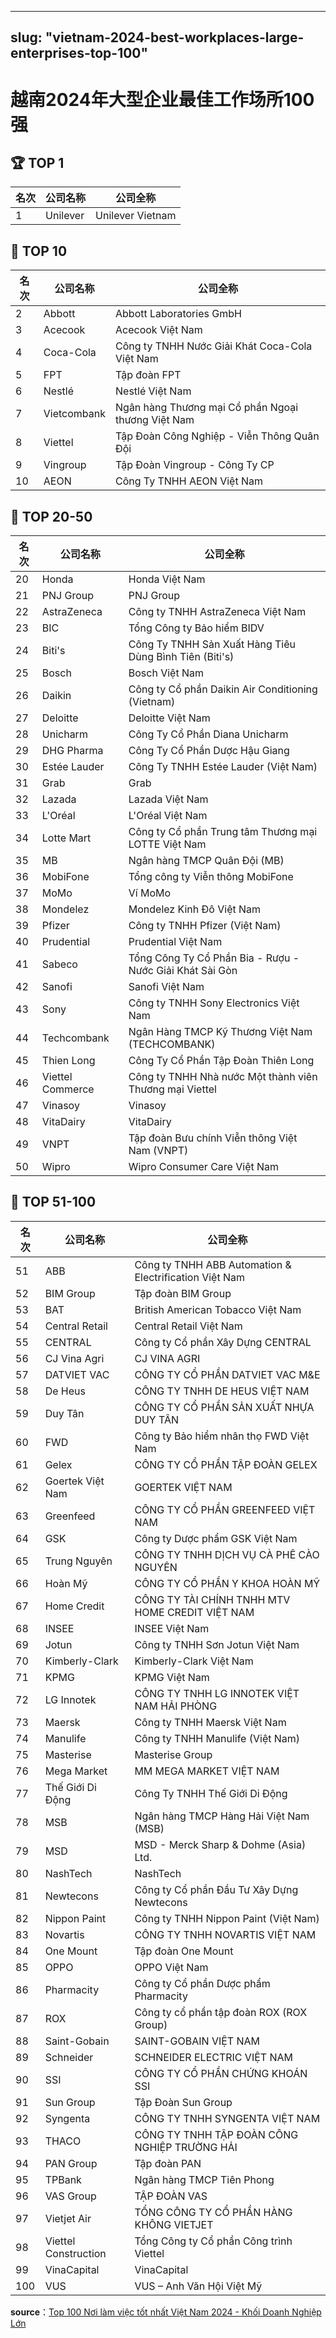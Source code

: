 
---
slug: "vietnam-2024-best-workplaces-large-enterprises-top-100"
---

# 越南2024年大型企业最佳工作场所100强

## 🏆 TOP 1 

| 名次 | 公司名称 | 公司全称 |
|------|----------|----------|
| 1 | Unilever | Unilever Vietnam |

## 🥇 TOP 10 

| 名次 | 公司名称 | 公司全称 |
|------|----------|----------|
| 2 | Abbott | Abbott Laboratories GmbH |
| 3 | Acecook | Acecook Việt Nam |
| 4 | Coca-Cola | Công ty TNHH Nước Giải Khát Coca-Cola Việt Nam |
| 5 | FPT | Tập đoàn FPT |
| 6 | Nestlé | Nestlé Việt Nam |
| 7 | Vietcombank | Ngân hàng Thương mại Cổ phần Ngoại thương Việt Nam |
| 8 | Viettel | Tập Đoàn Công Nghiệp - Viễn Thông Quân Đội |
| 9 | Vingroup | Tập Đoàn Vingroup - Công Ty CP |
| 10 | AEON | Công Ty TNHH AEON Việt Nam |

## 🥈 TOP 20-50 

| 名次 | 公司名称 | 公司全称 |
|------|----------|----------|
| 20 | Honda | Honda Việt Nam |
| 21 | PNJ Group | PNJ Group |
| 22 | AstraZeneca | Công ty TNHH AstraZeneca Việt Nam |
| 23 | BIC | Tổng Công ty Bảo hiểm BIDV |
| 24 | Biti's | Công Ty TNHH Sản Xuất Hàng Tiêu Dùng Bình Tiên (Biti's) |
| 25 | Bosch | Bosch Việt Nam |
| 26 | Daikin | Công ty Cổ phần Daikin Air Conditioning (Vietnam) |
| 27 | Deloitte | Deloitte Việt Nam |
| 28 | Unicharm | Công Ty Cổ Phần Diana Unicharm |
| 29 | DHG Pharma | Công Ty Cổ Phần Dược Hậu Giang |
| 30 | Estée Lauder | Công Ty TNHH Estée Lauder (Việt Nam) |
| 31 | Grab | Grab |
| 32 | Lazada | Lazada Việt Nam |
| 33 | L'Oréal | L'Oréal Việt Nam |
| 34 | Lotte Mart | Công ty Cổ phần Trung tâm Thương mại LOTTE Việt Nam |
| 35 | MB | Ngân hàng TMCP Quân Đội (MB) |
| 36 | MobiFone | Tổng công ty Viễn thông MobiFone |
| 37 | MoMo | Ví MoMo |
| 38 | Mondelez | Mondelez Kinh Đô Việt Nam |
| 39 | Pfizer | Công ty TNHH Pfizer (Việt Nam) |
| 40 | Prudential | Prudential Việt Nam |
| 41 | Sabeco | Tổng Công Ty Cổ Phần Bia - Rượu - Nước Giải Khát Sài Gòn |
| 42 | Sanofi | Sanofi Việt Nam |
| 43 | Sony | Công ty TNHH Sony Electronics Việt Nam |
| 44 | Techcombank | Ngân Hàng TMCP Kỹ Thương Việt Nam (TECHCOMBANK) |
| 45 | Thien Long | Công Ty Cổ Phần Tập Đoàn Thiên Long |
| 46 | Viettel Commerce | Công ty TNHH Nhà nước Một thành viên Thương mại Viettel |
| 47 | Vinasoy | Vinasoy |
| 48 | VitaDairy | VitaDairy |
| 49 | VNPT | Tập đoàn Bưu chính Viễn thông Việt Nam (VNPT) |
| 50 | Wipro | Wipro Consumer Care Việt Nam |

## 🥉 TOP 51-100 

| 名次 | 公司名称 | 公司全称 |
|------|----------|----------|
| 51 | ABB | Công ty TNHH ABB Automation & Electrification Việt Nam |
| 52 | BIM Group | Tập đoàn BIM Group |
| 53 | BAT | British American Tobacco Việt Nam |
| 54 | Central Retail | Central Retail Việt Nam |
| 55 | CENTRAL | Công ty Cổ phần Xây Dựng CENTRAL |
| 56 | CJ Vina Agri | CJ VINA AGRI |
| 57 | DATVIET VAC | CÔNG TY CỔ PHẦN DATVIET VAC M&E |
| 58 | De Heus | CÔNG TY TNHH DE HEUS VIỆT NAM |
| 59 | Duy Tân | CÔNG TY CỔ PHẦN SẢN XUẤT NHỰA DUY TÂN |
| 60 | FWD | Công ty Bảo hiểm nhân thọ FWD Việt Nam |
| 61 | Gelex | CÔNG TY CỔ PHẦN TẬP ĐOÀN GELEX |
| 62 | Goertek Việt Nam | GOERTEK VIỆT NAM |
| 63 | Greenfeed | CÔNG TY CỔ PHẦN GREENFEED VIỆT NAM |
| 64 | GSK | Công ty Dược phẩm GSK Việt Nam |
| 65 | Trung Nguyên | CÔNG TY TNHH DỊCH VỤ CÀ PHÊ CÀO NGUYÊN |
| 66 | Hoàn Mỹ | CÔNG TY CỔ PHẦN Y KHOA HOÀN MỸ |
| 67 | Home Credit | CÔNG TY TÀI CHÍNH TNHH MTV HOME CREDIT VIỆT NAM |
| 68 | INSEE | INSEE Việt Nam |
| 69 | Jotun | Công ty TNHH Sơn Jotun Việt Nam |
| 70 | Kimberly-Clark | Kimberly-Clark Việt Nam |
| 71 | KPMG | KPMG Việt Nam |
| 72 | LG Innotek | CÔNG TY TNHH LG INNOTEK VIỆT NAM HẢI PHÒNG |
| 73 | Maersk | Công ty TNHH Maersk Việt Nam |
| 74 | Manulife | Công ty TNHH Manulife (Việt Nam) |
| 75 | Masterise | Masterise Group |
| 76 | Mega Market | MM MEGA MARKET VIỆT NAM |
| 77 | Thế Giới Di Động | Công Ty TNHH Thế Giới Di Động |
| 78 | MSB | Ngân hàng TMCP Hàng Hải Việt Nam (MSB) |
| 79 | MSD | MSD - Merck Sharp & Dohme (Asia) Ltd. |
| 80 | NashTech | NashTech |
| 81 | Newtecons | Công ty Cổ phần Đầu Tư Xây Dựng Newtecons |
| 82 | Nippon Paint | Công ty TNHH Nippon Paint (Việt Nam) |
| 83 | Novartis | CÔNG TY TNHH NOVARTIS VIỆT NAM |
| 84 | One Mount | Tập đoàn One Mount |
| 85 | OPPO | OPPO Việt Nam |
| 86 | Pharmacity | Công ty Cổ phần Dược phẩm Pharmacity |
| 87 | ROX | Công ty cổ phần tập đoàn ROX (ROX Group) |
| 88 | Saint-Gobain | SAINT-GOBAIN VIỆT NAM |
| 89 | Schneider | SCHNEIDER ELECTRIC VIỆT NAM |
| 90 | SSI | CÔNG TY CỔ PHẦN CHỨNG KHOÁN SSI |
| 91 | Sun Group | Tập Đoàn Sun Group |
| 92 | Syngenta | CÔNG TY TNHH SYNGENTA VIỆT NAM |
| 93 | THACO | CÔNG TY TNHH TẬP ĐOÀN CÔNG NGHIỆP TRƯỜNG HẢI |
| 94 | PAN Group | Tập đoàn PAN |
| 95 | TPBank | Ngân hàng TMCP Tiên Phong |
| 96 | VAS Group | TẬP ĐOÀN VAS |
| 97 | Vietjet Air | TỔNG CÔNG TY CỔ PHẦN HÀNG KHÔNG VIETJET |
| 98 | Viettel Construction | Tổng Công ty Cổ phần Công trình Viettel |
| 99 | VinaCapital | VinaCapital |
| 100 | VUS | VUS – Anh Văn Hội Việt Mỹ |



**source**：[Top 100 Nơi làm việc tốt nhất Việt Nam 2024 - Khối Doanh Nghiệp Lớn](https://vietnambestplacestowork.com/top-100-noi-lam-viec-tot-nhat-viet-nam-2024.html?utm_source=anphabe.com&utm_medium=article&utm_campaign=24BPTWSM&utm_content=congbo&_gl=1*rfg5fh*_gcl_au*MTY1MTMyNjY1OS4xNzQ5Mzg1MzE3*_ga*MTA2OTc0MDk2NC4xNzQ5Mzg1MzE4*_ga_RRX7QQWQT7*czE3NDkzODUzMTgkbzEkZzEkdDE3NDkzODU4OTUkajU1JGwwJGg0OTYxNDE4NDM.*_fplc*dmdUMmk2ODZjMjlLbDZLWlluTFoyYkFHWU9vMWtOd3lSM0dKVnVNRnd0RzZkTHN4RzAlMkYlMkZ6JTJCUjYzNE1mRTVKZzM1Tkp2SURWVDVQNDdqQnJjR1RySVZYdU1OYVowUXVNUk56emNrbiUyRkxpSEZLNTdTelRtcVFYOVlGJTJGWTFNZyUzRCUzRA..)


